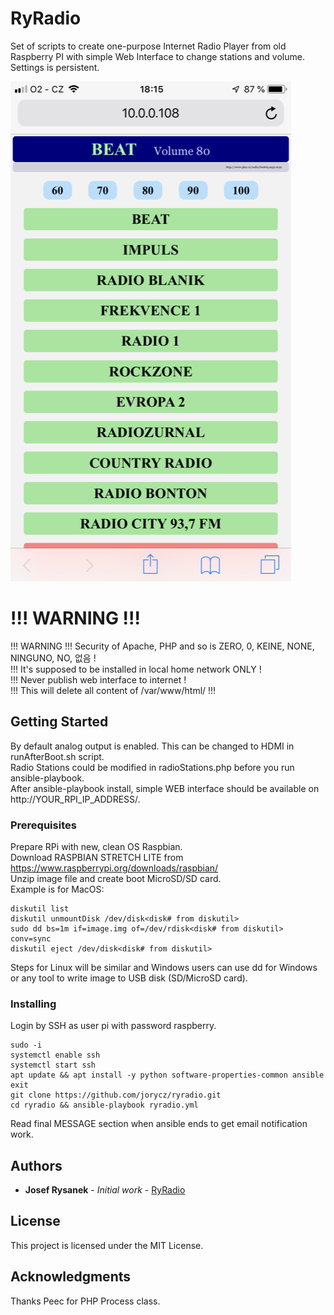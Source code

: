 # RyRadio

Set of scripts to create one-purpose Internet Radio Player from old Raspberry PI with simple Web Interface to change stations and volume. Settings is persistent.

![Web Interface Preview](http://raw.githubusercontent.com/jorycz/ryradio/master/preview/web.png)

# !!! WARNING !!!

!!! WARNING !!! Security of Apache, PHP and so is ZERO, 0, KEINE, NONE, NINGUNO, NO, 없음 !  
!!! It's supposed to be installed in local home network ONLY !  
!!! Never publish web interface to internet !  
!!! This will delete all content of /var/www/html/ !!!

## Getting Started

By default analog output is enabled. This can be changed to HDMI in runAfterBoot.sh script.  
Radio Stations could be modified in radioStations.php before you run ansible-playbook.  
After ansible-playbook install, simple WEB interface should be available on http://YOUR_RPI_IP_ADDRESS/.

### Prerequisites

Prepare RPi with new, clean OS Raspbian.  
Download RASPBIAN STRETCH LITE from https://www.raspberrypi.org/downloads/raspbian/  
Unzip image file and create boot MicroSD/SD card.  
Example is for MacOS:

```
diskutil list
diskutil unmountDisk /dev/disk<disk# from diskutil>
sudo dd bs=1m if=image.img of=/dev/rdisk<disk# from diskutil> conv=sync
diskutil eject /dev/disk<disk# from diskutil>
```

Steps for Linux will be similar and Windows users can use dd for Windows or any tool to write image to USB disk (SD/MicroSD card).

### Installing

Login by SSH as user pi with password raspberry.

```
sudo -i
systemctl enable ssh
systemctl start ssh
apt update && apt install -y python software-properties-common ansible
exit
git clone https://github.com/jorycz/ryradio.git
cd ryradio && ansible-playbook ryradio.yml
```

Read final MESSAGE section when ansible ends to get email notification work.

## Authors

* **Josef Rysanek** - *Initial work* - [RyRadio]()

## License

This project is licensed under the MIT License.

## Acknowledgments

Thanks Peec for PHP Process class.


